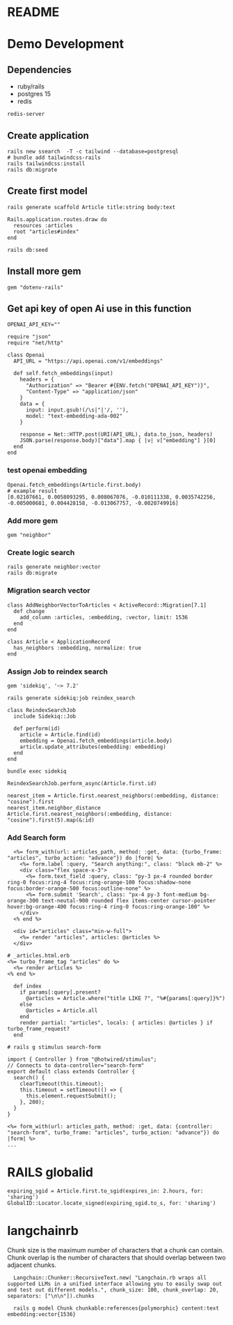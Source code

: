 # README
# Demo Development

## Dependencies
- ruby/rails
- postgres 15
- redis

```
redis-server
```

## Create application

```
rails new ssearch  -T -c tailwind --database=postgresql
# bundle add tailwindcss-rails
rails tailwindcss:install
rails db:migrate
```

## Create first model

```
rails generate scaffold Article title:string body:text
```

```
Rails.application.routes.draw do
  resources :articles
  root "articles#index"
end
```

```
rails db:seed
```

## Install more gem

```
gem "dotenv-rails"
```

## Get api key of open Ai use in this function

```
OPENAI_API_KEY=""
```

```
require "json"
require "net/http"

class Openai
  API_URL = "https://api.openai.com/v1/embeddings"

  def self.fetch_embeddings(input)
    headers = {
      "Authorization" => "Bearer #{ENV.fetch("OPENAI_API_KEY")}",
      "Content-Type" => "application/json"
    }
    data = {
      input: input.gsub!(/\s|"|'/, ''),
      model: "text-embedding-ada-002"
    }

    response = Net::HTTP.post(URI(API_URL), data.to_json, headers)
    JSON.parse(response.body)["data"].map { |v| v["embedding"] }[0]
  end
end
```

### test openai embedding

```
Openai.fetch_embeddings(Article.first.body)
# example result
[0.02107661, 0.0058093295, 0.008067076, -0.010111338, 0.0035742256, -0.005000681, 0.004428158, -0.013067757, -0.0020749916]
```

### Add more gem

```
gem "neighbor"
```

### Create logic search

```
rails generate neighbor:vector
rails db:migrate
```

### Migration search vector

```
class AddNeighborVectorToArticles < ActiveRecord::Migration[7.1]
  def change
    add_column :articles, :embedding, :vector, limit: 1536
  end
end
```


```
class Article < ApplicationRecord
  has_neighbors :embedding, normalize: true
end
```

### Assign Job to reindex search

```
gem 'sidekiq', '~> 7.2'
```

```
rails generate sidekiq:job reindex_search
```

```
class ReindexSearchJob
  include Sidekiq::Job

  def perform(id)
    article = Article.find(id)
    embedding = Openai.fetch_embeddings(article.body)
    article.update_attributes(embedding: embedding)
  end
end
```

```
bundle exec sidekiq
```

```
ReindexSearchJob.perform_async(Article.first.id)
```

```
nearest_item = Article.first.nearest_neighbors(:embedding, distance: "cosine").first
nearest_item.neighbor_distance
Article.first.nearest_neighbors(:embedding, distance: "cosine").first(5).map(&:id)
```

### Add Search form

```
  <%= form_with(url: articles_path, method: :get, data: {turbo_frame: "articles", turbo_action: "advance"}) do |form| %>
    <%= form.label :query, "Search anything:", class: "block mb-2" %>
    <div class="flex space-x-3">
      <%= form.text_field :query, class: "py-3 px-4 rounded border ring-0 focus:ring-4 focus:ring-orange-100 focus:shadow-none focus:border-orange-500 focus:outline-none" %>
      <%= form.submit 'Search', class: "px-4 py-3 font-medium bg-orange-300 text-neutal-900 rounded flex items-center cursor-pointer hover:bg-orange-400 focus:ring-4 ring-0 focus:ring-orange-100" %>
    </div>
  <% end %>

  <div id="articles" class="min-w-full">
    <%= render "articles", articles: @articles %>
  </div>
```

```
# _articles.html.erb
<%= turbo_frame_tag "articles" do %>
  <%= render articles %>
<% end %>
```

```
  def index
    if params[:query].present?
      @articles = Article.where("title LIKE ?", "%#{params[:query]}%")
    else
      @articles = Article.all
    end
    render partial: "articles", locals: { articles: @articles } if turbo_frame_request?
  end
```

```
# rails g stimulus search-form

import { Controller } from "@hotwired/stimulus";
// Connects to data-controller="search-form"
export default class extends Controller {
  search() {
    clearTimeout(this.timeout);
    this.timeout = setTimeout(() => {
      this.element.requestSubmit();
    }, 200);
  }
}

```

```
<%= form_with(url: articles_path, method: :get, data: {controller: "search-form", turbo_frame: "articles", turbo_action: "advance"}) do |form| %>
...
```


# RAILS globalid


```
expiring_sgid = Article.first.to_sgid(expires_in: 2.hours, for: 'sharing')
GlobalID::Locator.locate_signed(expiring_sgid.to_s, for: 'sharing')
```

# langchainrb

Chunk size is the maximum number of characters that a chunk can contain.
Chunk overlap is the number of characters that should overlap between two adjacent chunks.


```
  Langchain::Chunker::RecursiveText.new( "Langchain.rb wraps all supported LLMs in a unified interface allowing you to easily swap out and test out different models.", chunk_size: 100, chunk_overlap: 20, separators: ["\n\n"]).chunks
```



```
  rails g model Chunk chunkable:references{polymorphic} content:text embedding:vector{1536}
```
